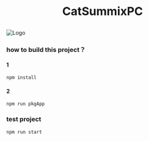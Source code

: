 <p align="center" style="font-size: 30px;font-weight: bold">CatSummixPC</p>
<img src="application.ico" alt="Logo" align="center">


### how to build this project？

#### 1

~~~ shell
npm install
~~~

#### 2

~~~ shell
npm run pkgApp
~~~

### test project

~~~ shell
npm run start
~~~